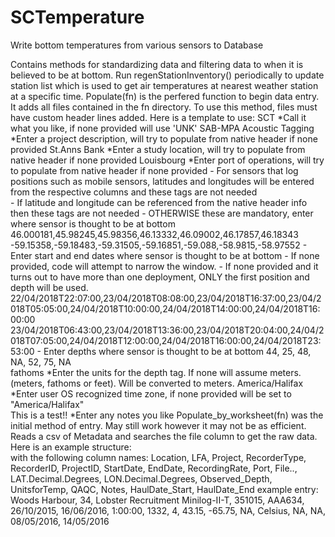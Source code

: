 # SCTemperature
Write bottom temperatures from various sensors to Database

Contains methods for standardizing data and filtering data to when it is believed to be at bottom. 
    Run regenStationInventory() periodically to update station list which is used to get air temperatures at nearest weather station at a specific time.
    Populate(fn) is the perfered function to begin data entry. It adds all files contained in the fn directory. To use this method, files must have custom header lines added. Here is a template to use:
   <SCHEADER>
               <USERID>SCT</USERID>  *Call it what you like, if none provided will use 'UNK'
               <PROJECT>SAB-MPA Acoustic Tagging</PROJECT>  *Enter a project description, will try to populate from native header if none provided
               <LOCATION>St.Anns Bank</LOCATION>  *Enter a study location, will try to populate from native header if none provided
               <PORT>Louisbourg</PORT>  *Enter port of operations, will try to populate from native header if none provided
    - For sensors that log positions such as mobile sensors, latitudes and longitudes will be entered from the respective columns and these tags are not needed            
    - If latitude and longitude can be referenced from the native header info then these tags are not needed
    - OTHERWISE these are mandatory, enter where sensor is thought to be at bottom
               <LAT> 46.000181,45.98245,45.98356,46.13332,46.09002,46.17857,46.18343 </LAT> 
               <LON> -59.15358,-59.18483,-59.31505,-59.16851,-59.088,-58.9815,-58.97552 </LON>
    - Enter start and end dates where sensor is thought to be at bottom
    - If none provided, code will attempt to narrow the window. 
    - If none provided and it turns out to have more than one deployment, ONLY the first position and depth will be used.
               <STARTDATE>22/04/2018T22:07:00,23/04/2018T08:08:00,23/04/2018T16:37:00,23/04/2018T05:05:00,24/04/2018T10:00:00,24/04/2018T14:00:00,24/04/2018T16:00:00   </STARTDATE>
               <ENDDATE>23/04/2018T06:43:00,23/04/2018T13:36:00,23/04/2018T20:04:00,24/04/2018T07:05:00,24/04/2018T12:00:00,24/04/2018T16:00:00,24/04/2018T23:53:00   </ENDDATE>
    - Enter depths where sensor is thought to be at bottom 
               <DEPTH>44, 25, 48, NA, 52, 75, NA</DEPTH>    
               <DEPTHUNITS> fathoms </DEPTHUNITS> *Enter the units for the depth tag. If none will assume meters. (meters, fathoms or feet). Will be converted to meters.
               <TZ>America/Halifax</TZ> *Enter user OS recognized time zone, if none provided will be set to "America/Halifax"  
               <NOTES> This is a test!! </NOTES> *Enter any notes you like
    </SCHEADER>
     Populate_by_worksheet(fn) was the initial method of entry. May still work however it may not be as efficient. Reads a csv of Metadata and searches the file column to get the raw data. Here is an example structure:  
     with the following column names:
     Location,	LFA,	Project,	RecorderType,	RecorderID,	ProjectID,	StartDate,	EndDate,	RecordingRate,	Port,	File..,	LAT.Decimal.Degrees,	LON.Decimal.Degrees,	Observed_Depth,	UnitsforTemp,	QAQC,	Notes,	HaulDate_Start,	HaulDate_End
     example entry:
     Woods Harbour,	34,	Lobster Recruitment	Minilog-II-T,	351015,	AAA634,	26/10/2015,	16/06/2016,	1:00:00,	1332,	4,	43.15,	-65.75,	NA,	Celsius,	NA,	NA,	08/05/2016,	14/05/2016
